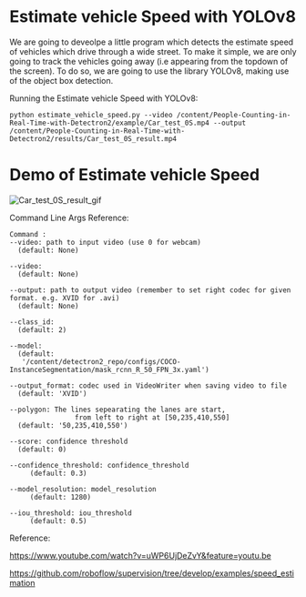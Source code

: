 # Estimate vehicle Speed with YOLOv8
We are going to deveolpe a little program which detects the estimate speed of vehicles which drive through a wide street.
To make it simple, we are only going to track the vehicles going away (i.e appearing from the topdown of the screen).
To do so, we are going to use the library YOLOv8, making use of the object box detection.

Running the Estimate vehicle Speed with YOLOv8:

```
python estimate_vehicle_speed.py --video /content/People-Counting-in-Real-Time-with-Detectron2/example/Car_test_0S.mp4 --output /content/People-Counting-in-Real-Time-with-Detectron2/results/Car_test_0S_result.mp4 

```
# Demo of Estimate vehicle Speed

![Car_test_0S_result_gif](https://github.com/Mahmoudi1993/People_Counting_Real_Time_with_Detectron2andYolov8/assets/74957886/9ef8ef1c-20ae-4fd7-9c03-f70c794a7269)


Command Line Args Reference:

```
Command :
--video: path to input video (use 0 for webcam)
  (default: None)

--video:
  (default: None)

--output: path to output video (remember to set right codec for given format. e.g. XVID for .avi)
  (default: None)

--class_id:
  (default: 2)

--model:
  (default: 
   '/content/detectron2_repo/configs/COCO-InstanceSegmentation/mask_rcnn_R_50_FPN_3x.yaml')

--output_format: codec used in VideoWriter when saving video to file
  (default: 'XVID')

--polygon: The lines sepearating the lanes are start, 
                from left to right at [50,235,410,550]
  (default: '50,235,410,550')

--score: confidence threshold
  (default: 0)

--confidence_threshold: confidence_threshold
     (default: 0.3)

--model_resolution: model_resolution
     (default: 1280)

--iou_threshold: iou_threshold
     (default: 0.5)
```

Reference:

https://www.youtube.com/watch?v=uWP6UjDeZvY&feature=youtu.be

https://github.com/roboflow/supervision/tree/develop/examples/speed_estimation
